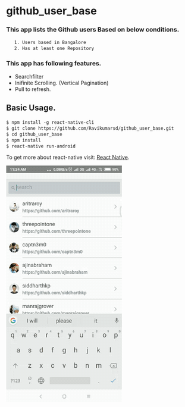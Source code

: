 # github_user_base

### This app lists the Github users Based on below conditions.
     
       1. Users based in Bangalore
       2. Has at least one Repository

### This app has following features.
   - Searchfilter
   - Inifinite Scrolling.  (Vertical Pagination)
   - Pull to refresh.
  
  
 ## Basic Usage.
 ```
$ npm install -g react-native-cli  
$ git clone https://github.com/Ravikumarsd/github_user_base.git
$ cd github_user_base
$ npm install
$ react-native run-android
 ```
 
 To get more about react-native visit: [React Native](https://facebook.github.io/react-native/docs/getting-started).

![](usergif.gif)
